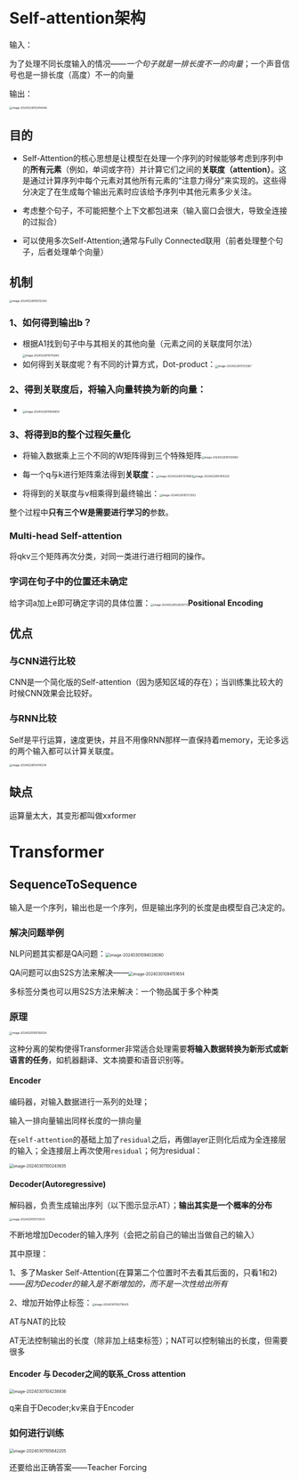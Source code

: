 # Self-attention架构

输入：

为了处理不同长度输入的情况——*一个句子就是一排长度不一的向量*；一个声音信号也是一排长度（高度）不一的向量

输出：

 <img src="/Users/lutao/GitT/Pic/image-20240228103414446.png" alt="image-20240228103414446" style="zoom: 33%;" />

## 目的

- Self-Attention的核心思想是让模型在处理一个序列的时候能够考虑到序列中的**所有元素**（例如，单词或字符）并计算它们之间的**关联度（attention）**。这是通过计算序列中每个元素对其他所有元素的“注意力得分”来实现的。这些得分决定了在生成每个输出元素时应该给予序列中其他元素多少关注。

- 考虑整个句子，不可能把整个上下文都包进来（输入窗口会很大，导致全连接的过拟合）
- 可以使用多次Self-Attention;通常与Fully Connected联用（前者处理整个句子，后者处理单个向量）

## 机制

<img src="/Users/lutao/GitT/Pic/image-20240228105012343.png" alt="image-20240228105012343" style="zoom: 33%;" />

### 1、如何得到输出b？

- 根据A1找到句子中与其相关的其他向量（元素之间的关联度阿尔法）<img src="/Users/lutao/GitT/Pic/image-20240228110715842.png" alt="image-20240228110715842" style="zoom:33%;" />
- 如何得到关联度呢？有不同的计算方式，Dot-product：<img src="/Users/lutao/GitT/Pic/image-20240228111313387.png" alt="image-20240228111313387" style="zoom:33%;" />

### 2、得到关联度后，将输入向量转换为新的向量：

- <img src="/Users/lutao/GitT/Pic/image-20240228111649654.png" alt="image-20240228111649654" style="zoom:33%;" />

### 3、将得到B的整个过程矢量化

- 将输入数据乘上三个不同的W矩阵得到三个特殊矩阵<img src="/Users/lutao/GitT/Pic/image-20240228151130993.png" alt="image-20240228151130993" style="zoom: 33%;" />
- 每一个q与k进行矩阵乘法得到**关联度**：<img src="/Users/lutao/GitT/Pic/image-20240228151310883.png" alt="image-20240228151310883" style="zoom:33%;" /><img src="/Users/lutao/GitT/Pic/image-20240228151415325.png" alt="image-20240228151415325" style="zoom: 33%;" />

- 将得到的关联度与v相乘得到最终输出：<img src="../../Pic/image-20240228151721202.png" alt="image-20240228151721202" style="zoom:33%;" />

整个过程中**只有三个W是需要进行学习的**参数。

### Multi-head Self-attention

将qkv三个矩阵再次分类，对同一类进行进行相同的操作。

### 字词在句子中的位置还未确定

给字词a加上e即可确定字词的具体位置：<img src="../../Pic/image-20240228152839772.png" alt="image-20240228152839772" style="zoom:33%;" />**Positional Encoding**

## 优点

### 与CNN进行比较

CNN是一个简化版的Self-attention（因为感知区域的存在）；当训练集比较大的时候CNN效果会比较好。

### 与RNN比较

Self是平行运算，速度更快，并且不用像RNN那样一直保持着memory，无论多远的两个输入都可以计算关联度。

<img src="../../Pic/image-20240228154745214.png" alt="image-20240228154745214" style="zoom:33%;" />

## 缺点

运算量太大，其变形都叫做xxformer



# Transformer

## SequenceToSequence

输入是一个序列，输出也是一个序列，但是输出序列的长度是由模型自己决定的。

### 解决问题举例

NLP问题其实都是QA问题：<img src="../../Pic/image-20240301094028080.png" alt="image-20240301094028080" style="zoom:50%;" />

QA问题可以由S2S方法来解决——<img src="../../Pic/image-20240301094151654.png" alt="image-20240301094151654" style="zoom:50%;" />

多标签分类也可以用S2S方法来解决：一个物品属于多个种类

### 原理

<img src="../../Pic/image-20240301095156024.png" alt="image-20240301095156024" style="zoom: 33%;" />

这种分离的架构使得Transformer非常适合处理需要**将输入数据转换为新形式或新语言的任务**，如机器翻译、文本摘要和语音识别等。

#### Encoder

编码器，对输入数据进行一系列的处理；

输入一排向量输出同样长度的一排向量

在`self-attention`的基础上加了`residual`之后，再做layer正则化后成为全连接层的输入；全连接层上再次使用`residual`；何为residual：

<img src="../../Pic/image-20240301100243635.png" alt="image-20240301100243635" style="zoom:50%;" />

#### Decoder(Autoregressive)

解码器，负责生成输出序列（以下图示显示AT）；**输出其实是一个概率的分布**

<img src="../../Pic/image-20240301101731513.png" alt="image-20240301101731513" style="zoom: 33%;" />

不断地增加Decoder的输入序列（会把之前自己的输出当做自己的输入）

其中原理：

1、多了Masker Self-Attention(在算第二个位置时不去看其后面的，只看1和2)——*因为Decoder的输入是不断增加的，而不是一次性给出所有*

2、增加开始停止标签：<img src="../../Pic/image-20240301102718425.png" alt="image-20240301102718425" style="zoom: 33%;" />

AT与NAT的比较

AT无法控制输出的长度（除非加上结束标签）；NAT可以控制输出的长度，但需要很多

#### Encoder 与 Decoder之间的联系_Cross attention

<img src="../../Pic/image-20240301104238836.png" alt="image-20240301104238836" style="zoom:50%;" />

q来自于Decoder;kv来自于Encoder

### 如何进行训练

<img src="../../Pic/image-20240301105642205.png" alt="image-20240301105642205" style="zoom:50%;" />

还要给出正确答案——Teacher Forcing